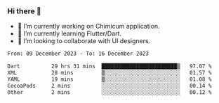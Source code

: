 ### Hi there 👋

<!--
**devcat37/devcat37** is a ✨ _special_ ✨ repository because its `README.md` (this file) appears on your GitHub profile.-->


- 🔭 I’m currently working on Chimicum application.
- 🌱 I’m currently learning Flutter/Dart.
- 👯 I’m looking to collaborate with UI designers.
<!-- - 🤔 I’m looking for help with ... -->

<!--START_SECTION:waka-->

```txt
From: 09 December 2023 - To: 16 December 2023

Dart          29 hrs 31 mins  ████████████████████████▒   97.07 %
XML           28 mins         ▒░░░░░░░░░░░░░░░░░░░░░░░░   01.57 %
YAML          19 mins         ▒░░░░░░░░░░░░░░░░░░░░░░░░   01.08 %
CocoaPods     2 mins          ░░░░░░░░░░░░░░░░░░░░░░░░░   00.14 %
Other         2 mins          ░░░░░░░░░░░░░░░░░░░░░░░░░   00.12 %
```

<!--END_SECTION:waka-->

